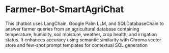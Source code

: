 # Farmer-Bot-SmartAgriChat
This chatbot uses LangChain, Google Palm LLM, and SQLDatabaseChain to answer farmer queries from an agricultural database containing temperature, humidity, soil moisture, weather, crop health, and irrigation status. It enhances accuracy using semantic similarity with Chroma vector store and few-shot prompt templates for contextual SQL generation
